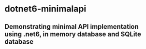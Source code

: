 # dotnet6-minimalapi
## Demonstrating minimal API implementation using .net6, in memory database and SQLite database

